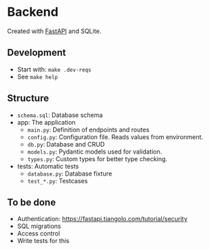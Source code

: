 # Backend
Created with [FastAPI](https://fastapi.tiangolo.com) and SQLite.

## Development
* Start with: `make .dev-reqs`
* See `make help`

## Structure
* `schema.sql`: Database schema
* app: The application
  * `main.py`: Definition of endpoints and routes
  * `config.py`: Configuration file. Reads values from environment.
  * `db.py`: Database and CRUD
  * `models.py`: Pydantic models used for validation.
  * `types.py`: Custom types for better type checking.
* tests: Automatic tests
  * `database.py`: Database fixture
  * `test_*.py`: Testcases

## To be done
* Authentication: https://fastapi.tiangolo.com/tutorial/security
* SQL migrations
* Access control
* Write tests for this
